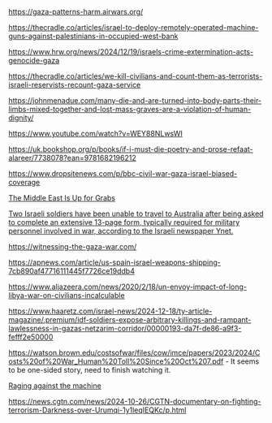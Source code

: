 https://gaza-patterns-harm.airwars.org/

https://thecradle.co/articles/israel-to-deploy-remotely-operated-machine-guns-against-palestinians-in-occupied-west-bank

https://www.hrw.org/news/2024/12/19/israels-crime-extermination-acts-genocide-gaza

https://thecradle.co/articles/we-kill-civilians-and-count-them-as-terrorists-israeli-reservists-recount-gaza-service

https://johnmenadue.com/many-die-and-are-turned-into-body-parts-their-limbs-mixed-together-and-lost-mass-graves-are-a-violation-of-human-dignity/

https://www.youtube.com/watch?v=WEY88NLwsWI

https://uk.bookshop.org/p/books/if-i-must-die-poetry-and-prose-refaat-alareer/7738078?ean=9781682196212

https://www.dropsitenews.com/p/bbc-civil-war-gaza-israel-biased-coverage

[The Middle East Is Up for Grabs](https://www.wsj.com/opinion/the-middle-east-is-up-for-grabs-syria-collapse-iran-nuclear-race-israel-suadi-arabia-be43258f)

[Two Israeli soldiers have been unable to travel to Australia after being asked to complete an extensive 13-page form, typically required for military personnel involved in war, according to the Israeli newspaper Ynet.
](https://www.instagram.com/p/DDhK4EDqSkw/?igsh=MTk0YzRrcDc1eXNzcQ%3D%3D&img_index=1)

https://witnessing-the-gaza-war.com/

https://apnews.com/article/us-spain-israel-weapons-shipping-7cb890af47716111445f7726ce19ddb4

https://www.aljazeera.com/news/2020/2/18/un-envoy-impact-of-long-libya-war-on-civilians-incalculable

https://www.haaretz.com/israel-news/2024-12-18/ty-article-magazine/.premium/idf-soldiers-expose-arbitrary-killings-and-rampant-lawlessness-in-gazas-netzarim-corridor/00000193-da7f-de86-a9f3-fefff2e50000

https://watson.brown.edu/costsofwar/files/cow/imce/papers/2023/2024/Costs%20of%20War_Human%20Toll%20Since%20Oct%207.pdf - It seems to be one-sided story, need to finish watching it.



[Raging against the machine](https://www.thetablet.co.uk/features/raging-against-the-machine/)

https://news.cgtn.com/news/2024-10-26/CGTN-documentary-on-fighting-terrorism-Darkness-over-Urumqi-1y1leqIEQKc/p.html

